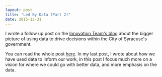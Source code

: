 ```yaml
---
layout: post
title: "Led By Data (Part 2)"
date: 2015-12-31
---
```


I wrote a follow up post on the [Innovation Team's blog](innovatesyracuse.com) about the bigger picture of using data to drive decisions within the City of Syracuse's government.

You can read the whole post [here](http://www.innovatesyracuse.com/blog/ledbydatapart2). In my last post, I wrote about how we have used data to inform our work, in this post I focus much more on a vision for where we could go with better data, and more emphasis on the data.
